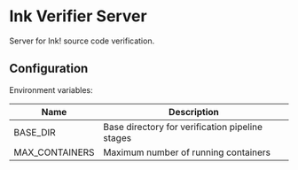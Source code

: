 # Ink Verifier Server

Server for Ink! source code verification.

## Configuration

Environment variables:

|Name|Description|
|----|-----------|
|BASE_DIR|Base directory for verification pipeline stages|
|MAX_CONTAINERS|Maximum number of running containers|



